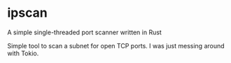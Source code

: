 # ipscan
A simple single-threaded port scanner written in Rust

Simple tool to scan a subnet for open TCP ports. I was just messing around with Tokio. 
